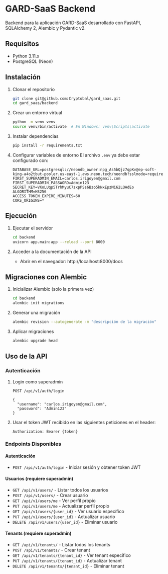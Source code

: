 # GARD-SaaS Backend

Backend para la aplicación GARD-SaaS desarrollado con FastAPI, SQLAlchemy 2, Alembic y Pydantic v2.

## Requisitos

* Python 3.11.x
* PostgreSQL (Neon)

## Instalación

1. Clonar el repositorio
   ```bash
   git clone git@github.com:Cryptobal/gard_saas.git
   cd gard_saas/backend
   ```

2. Crear un entorno virtual
   ```bash
   python -m venv venv
   source venv/bin/activate  # En Windows: venv\Scripts\activate
   ```

3. Instalar dependencias
   ```bash
   pip install -r requirements.txt
   ```

4. Configurar variables de entorno
   El archivo `.env` ya debe estar configurado con:
   ```
   DATABASE_URL=postgresql://neondb_owner:npg_As5bQjz7qpKv@ep-soft-king-a4o2tbut-pooler.us-east-1.aws.neon.tech/neondb?sslmode=require
   FIRST_SUPERADMIN_EMAIL=carlos.irigoyen@gmail.com
   FIRST_SUPERADMIN_PASSWORD=Admin123
   SECRET_KEY=VKoLUqp5TrhMyuC7zxpPSs6Bzo5kNxEpzMi62LQAdEo
   ALGORITHM=HS256
   ACCESS_TOKEN_EXPIRE_MINUTES=60
   CORS_ORIGINS=*
   ```

## Ejecución

1. Ejecutar el servidor
   ```bash
   cd backend
   uvicorn app.main:app --reload --port 8000
   ```

2. Acceder a la documentación de la API
   - Abrir en el navegador: http://localhost:8000/docs

## Migraciones con Alembic

1. Inicializar Alembic (solo la primera vez)
   ```bash
   cd backend
   alembic init migrations
   ```

2. Generar una migración
   ```bash
   alembic revision --autogenerate -m "descripción de la migración"
   ```

3. Aplicar migraciones
   ```bash
   alembic upgrade head
   ```

## Uso de la API

### Autenticación

1. Login como superadmin
   ```
   POST /api/v1/auth/login
   
   {
     "username": "carlos.irigoyen@gmail.com",
     "password": "Admin123"
   }
   ```

2. Usar el token JWT recibido en las siguientes peticiones en el header:
   ```
   Authorization: Bearer {token}
   ```

### Endpoints Disponibles

#### Autenticación
- `POST /api/v1/auth/login` - Iniciar sesión y obtener token JWT

#### Usuarios (requiere superadmin)
- `GET /api/v1/users/` - Listar todos los usuarios
- `POST /api/v1/users/` - Crear usuario
- `GET /api/v1/users/me` - Ver perfil propio
- `PUT /api/v1/users/me` - Actualizar perfil propio
- `GET /api/v1/users/{user_id}` - Ver usuario específico
- `PUT /api/v1/users/{user_id}` - Actualizar usuario
- `DELETE /api/v1/users/{user_id}` - Eliminar usuario

#### Tenants (requiere superadmin)
- `GET /api/v1/tenants/` - Listar todos los tenants
- `POST /api/v1/tenants/` - Crear tenant
- `GET /api/v1/tenants/{tenant_id}` - Ver tenant específico
- `PUT /api/v1/tenants/{tenant_id}` - Actualizar tenant
- `DELETE /api/v1/tenants/{tenant_id}` - Eliminar tenant 